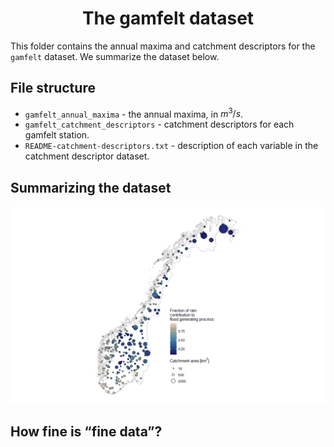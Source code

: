 
<h1 align="center">
The gamfelt dataset
</h1>

This folder contains the annual maxima and catchment descriptors for the
`gamfelt` dataset. We summarize the dataset below.

## File structure

- `gamfelt_annual_maxima` - the annual maxima, in $m^3/s$.
- `gamfelt_catchment_descriptors` - catchment descriptors for each
  gamfelt station.
- `README-catchment-descriptors.txt` - description of each variable in
  the catchment descriptor dataset.

## Summarizing the dataset

![](README_files/figure-gfm/unnamed-chunk-1-1.png)<!-- -->

## How fine is “fine data”?
